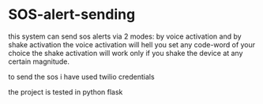 # SOS-alert-sending
this system can send sos alerts via 2 modes: by voice activation and by shake activation
the voice activation will hell you set any code-word of your choice 
the shake activation will work only if you shake the device at any certain magnitude.

to send the sos i have used twilio credentials

the project is tested in python flask 

